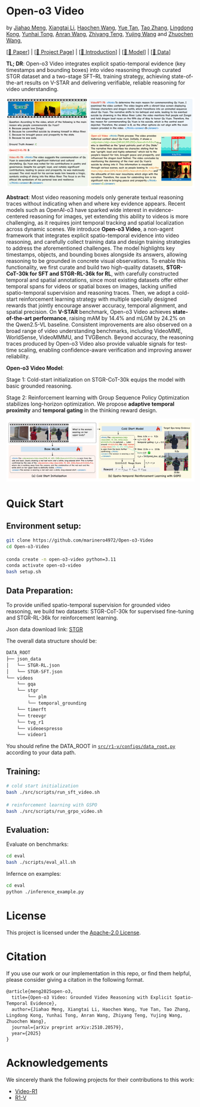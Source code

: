 # Open-o3 Video

by
[Jiahao Meng](https://marinero4972.github.io/),
[Xiangtai Li](https://lxtgh.github.io/),
[Haochen Wang](https://haochen-wang409.github.io), 
[Yue Tan](https://tangent0308.github.io/),
[Tao Zhang](https://zhang-tao-whu.github.io/),
[Lingdong Kong](https://scholar.google.com/citations?user=-j1j7TkAAAAJ&hl=zh-CN),
[Yunhai Tong](https://scholar.google.com/citations?user=T4gqdPkAAAAJ),
[Anran Wang](https://sites.google.com/view/anranwang/home),
[Zhiyang Teng](https://scholar.google.com/citations?user=9wOJrf8AAAAJ&hl=zh-CN),
[Yujing Wang](https://scholar.google.com/citations?user=YgL4rywAAAAJ&hl=zh-CN&oi=ao)
and
[Zhuochen Wang](https://scholar.google.com/citations?hl=en&user=RDvwXDsAAAAJ),


[[📖 Paper](https://arxiv.org/pdf/2510.20579)] | [[🌟 Project Page](https://marinero4972.github.io/projects/Open-o3-Video/)] | [[🎥 Introduction](https://youtu.be/gymaTVRy0JY)] | [[🤗 Model](https://huggingface.co/marinero4972/Open-o3-Video/tree/main)] | [[🤗 Data](https://huggingface.co/datasets/marinero4972/Open-o3-Video/tree/main)]


**TL; DR**: Open-o3 Video integrates explicit spatio-temporal evidence (key timestamps and bounding boxes) into video reasoning through curated STGR dataset and a two-stage SFT–RL training strategy, achieving state-of-the-art results on V-STAR and delivering verifiable, reliable reasoning for video understanding.

![](./assets/teaser.png)

**Abstract**: Most video reasoning models only generate textual reasoning traces without indicating when and where key evidence appears. Recent models such as OpenAI-o3 have sparked wide interest in evidence-centered reasoning for images, yet extending this ability to videos is more challenging, as it requires joint temporal tracking and spatial localization across dynamic scenes. We introduce **Open-o3 Video**, a non-agent framework that integrates explicit spatio-temporal evidence into video reasoning, and carefully collect training data and design training strategies to address the aforementioned challenges. The model highlights key timestamps, objects, and bounding boxes alongside its answers, allowing reasoning to be grounded in concrete visual observations. To enable this functionality, we first curate and build two high-quality datasets, **STGR-CoT-30k for SFT and STGR-RL-36k for RL**, with carefully constructed temporal and spatial annotations, since most existing datasets offer either temporal spans for videos or spatial boxes on images, lacking unified spatio-temporal supervision and reasoning traces. Then, we adopt a cold-start reinforcement learning strategy with multiple specially designed rewards that jointly encourage answer accuracy, temporal alignment, and spatial precision. On **V-STAR** benchmark, Open-o3 Video achieves **state-of-the-art performance**, raising mAM by 14.4% and mLGM by 24.2% on the Qwen2.5-VL baseline. Consistent improvements are also observed on a broad range of video understanding benchmarks, including VideoMME, WorldSense, VideoMMMU, and TVGBench. Beyond accuracy, the reasoning traces produced by Open-o3 Video also provide valuable signals for test-time scaling, enabling confidence-aware verification and improving answer reliability.

**Open-o3 Video Model**:

Stage 1: Cold-start initialization on STGR-CoT-30k equips the model with basic grounded reasoning. 

Stage 2: Reinforcement learning with Group Sequence Policy Optimization stabilizes long-horizon optimization. We propose **adaptive temporal proximity** and **temporal gating** in the thinking reward design.

![](./assets/model.png)

# Quick Start

## Environment setup:

```bash
git clone https://github.com/marinero4972/Open-o3-Video 
cd Open-o3-Video 

conda create -n open-o3-video python=3.11
conda activate open-o3-video
bash setup.sh
```

## Data Preparation:

To provide unified spatio-temporal supervision for grounded video reasoning, we build two datasets: STGR-CoT-30k for supervised fine-tuning and STGR-RL-36k for reinforcement learning. 

Json data download link: [STGR](https://huggingface.co/datasets/marinero4972/Open-o3-Video/tree/main)

The overall data structure should be:
```sh
DATA_ROOT
├── json_data
│   └── STGR-RL.json
│   └── STGR-SFT.json
└── videos
    └── gqa
    └── stgr
        └── plm
        └── temporal_grounding
    └── timerft
    └── treevgr
    └── tvg_r1
    └── videoespresso
    └── videor1
```

You should refine the DATA_ROOT in [`src/r1-v/configs/data_root.py`](src/r1-v/configs/data_root.py) according to your data path.

## Training:

```bash
# cold start initialization
bash ./src/scripts/run_sft_video.sh

# reinforcement learning with GSPO
bash ./src/scripts/run_grpo_video.sh
```

## Evaluation:

Evaluate on benchmarks:

```bash
cd eval
bash ./scripts/eval_all.sh
```

Infernce on examples:

```bash
cd eval
python ./inference_example.py
```


# License

This project is licensed under the [Apache-2.0 License](LICENSE).


# Citation

If you use our work or our implementation in this repo, or find them helpful, please consider giving a citation in the following format.

```
@article{meng2025open-o3,
  title={Open-o3 Video: Grounded Video Reasoning with Explicit Spatio-Temporal Evidence}, 
  author={Jiahao Meng, Xiangtai Li, Haochen Wang, Yue Tan, Tao Zhang, Lingdong Kong, Yunhai Tong, Anran Wang, Zhiyang Teng, Yujing Wang, Zhuochen Wang},
  journal={arXiv preprint arXiv:2510.20579},
  year={2025}
}
```

# Acknowledgements

We sincerely thank the following projects for their contributions to this work:

- [Video-R1](https://github.com/tulerfeng/Video-R1)
- [R1-V](https://github.com/Deep-Agent/R1-V) 
